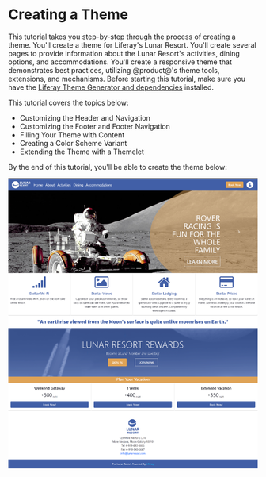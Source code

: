 # Creating a Theme

This tutorial takes you step-by-step through the process of creating a theme. 
You'll create a theme for Liferay's Lunar Resort. You'll create several pages to 
provide information about the Lunar Resort's activities, dining options, and 
accommodations. You'll create a responsive theme that demonstrates best 
practices, utilizing @product@'s theme tools, extensions, and mechanisms. Before 
starting this tutorial, make sure you have the 
[Liferay Theme Generator and dependencies](/docs/7-2/reference/-/knowledge_base/r/theme-generator) 
installed. 

This tutorial covers the topics below:

- Customizing the Header and Navigation
- Customizing the Footer and Footer Navigation
- Filling Your Theme with Content
- Creating a Color Scheme Variant
- Extending the Theme with a Themelet

By the end of this tutorial, you'll be able to create the theme below:

![Figure 1: The finished Lunar Resort Theme uses @product@'s tools to produce a user-friendly UI that is maintainable.](../../images/theme-tutorial-finished-theme.png)